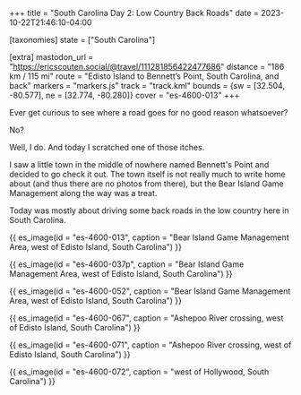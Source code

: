 +++
title = "South Carolina Day 2: Low Country Back Roads"
date = 2023-10-22T21:46:10-04:00

[taxonomies]
state = ["South Carolina"]

[extra]
mastodon_url = "https://ericscouten.social/@travel/111281856422477686"
distance = "186 km / 115 mi"
route = "Edisto Island to Bennett’s Point, South Carolina, and back"
markers = "markers.js"
track = "track.kml"
bounds = {sw = [32.504, -80.577], ne = [32.774, -80.280]}
cover = "es-4600-013"
+++

Ever get curious to see where a road goes for no good reason whatsoever?

<!-- more -->

No?

Well, I do. And today I scratched one of those itches.

I saw a little town in the middle of nowhere named Bennett's Point and decided to go check it out. The town itself is not really much to write home about (and thus there are no photos from there), but the Bear Island Game Management along the way was a treat.

Today was mostly about driving some back roads in the low country here in South Carolina.

{{ es_image(id = "es-4600-013", caption = "Bear Island Game Management Area, west of Edisto Island, South Carolina") }}

{{ es_image(id = "es-4600-037p", caption = "Bear Island Game Management Area, west of Edisto Island, South Carolina") }}

{{ es_image(id = "es-4600-052", caption = "Bear Island Game Management Area, west of Edisto Island, South Carolina") }}

{{ es_image(id = "es-4600-067", caption = "Ashepoo River crossing, west of Edisto Island, South Carolina") }}

{{ es_image(id = "es-4600-071", caption = "Ashepoo River crossing, west of Edisto Island, South Carolina") }}

{{ es_image(id = "es-4600-072", caption = "west of Hollywood, South Carolina") }}
